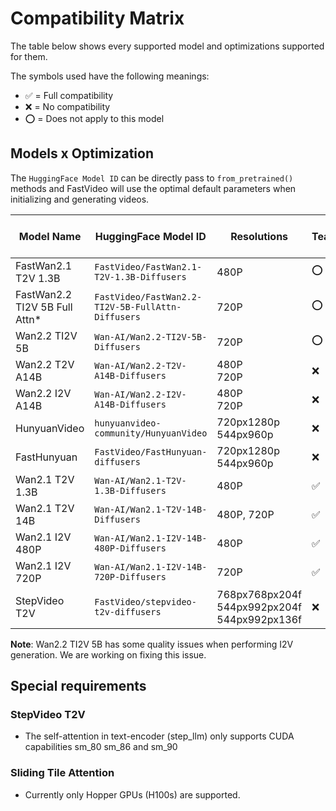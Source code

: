 # Compatibility Matrix

The table below shows every supported model and optimizations supported for them.

The symbols used have the following meanings:

- ✅ = Full compatibility
- ❌ = No compatibility
- ⭕ = Does not apply to this model

## Models x Optimization

The `HuggingFace Model ID` can be directly pass to `from_pretrained()` methods and FastVideo will use the optimal default parameters when initializing and generating videos.

<style>
  /* Target tables in this section */
  #models-x-optimization + p + table {
    display: block;
    overflow-x: auto;
    width: 100%;
    font-size: 0.85rem;
  }
  
  #models-x-optimization + p + table td,
  #models-x-optimization + p + table th {
    text-align: center;
    white-space: nowrap;
    padding: 0.5em;
  }
  
  /* First two columns can wrap */
  #models-x-optimization + p + table td:nth-child(1),
  #models-x-optimization + p + table td:nth-child(2) {
    white-space: normal;
    min-width: 120px;
  }
  
  #models-x-optimization + p + table td:nth-child(2) code {
    font-size: 0.75rem;
  }
</style>

| Model Name | HuggingFace Model ID | Resolutions | TeaCache | Sliding Tile Attn | Sage Attn | VSA |
|------------|---------------------|-------------|----------|-------------------|-----------|-----|
| FastWan2.1 T2V 1.3B | `FastVideo/FastWan2.1-T2V-1.3B-Diffusers` | 480P | ⭕ | ⭕ | ⭕ | ✅ |
| FastWan2.2 TI2V 5B Full Attn* | `FastVideo/FastWan2.2-TI2V-5B-FullAttn-Diffusers` | 720P | ⭕ | ⭕ | ⭕ | ✅ |
| Wan2.2 TI2V 5B | `Wan-AI/Wan2.2-TI2V-5B-Diffusers` | 720P | ⭕ | ⭕ | ✅ | ⭕ |
| Wan2.2 T2V A14B | `Wan-AI/Wan2.2-T2V-A14B-Diffusers` | 480P<br>720P | ❌ | ❌ | ✅ | ⭕ |
| Wan2.2 I2V A14B | `Wan-AI/Wan2.2-I2V-A14B-Diffusers` | 480P<br>720P | ❌ | ❌ | ✅ | ⭕ |
| HunyuanVideo | `hunyuanvideo-community/HunyuanVideo` | 720px1280p<br>544px960p | ❌ | ✅ | ✅ | ⭕ |
| FastHunyuan | `FastVideo/FastHunyuan-diffusers` | 720px1280p<br>544px960p | ❌ | ✅ | ✅ | ⭕ |
| Wan2.1 T2V 1.3B | `Wan-AI/Wan2.1-T2V-1.3B-Diffusers` | 480P | ✅ | ✅* | ✅ | ⭕ |
| Wan2.1 T2V 14B | `Wan-AI/Wan2.1-T2V-14B-Diffusers` | 480P, 720P | ✅ | ✅* | ✅ | ⭕ |
| Wan2.1 I2V 480P | `Wan-AI/Wan2.1-I2V-14B-480P-Diffusers` | 480P | ✅ | ✅* | ✅ | ⭕ |
| Wan2.1 I2V 720P | `Wan-AI/Wan2.1-I2V-14B-720P-Diffusers` | 720P | ✅ | ✅ | ✅ | ⭕ |
| StepVideo T2V | `FastVideo/stepvideo-t2v-diffusers` | 768px768px204f<br>544px992px204f<br>544px992px136f | ❌ | ❌ | ✅ | ⭕ |

**Note**: Wan2.2 TI2V 5B has some quality issues when performing I2V generation. We are working on fixing this issue.

## Special requirements

### StepVideo T2V
- The self-attention in text-encoder (step_llm) only supports CUDA capabilities sm_80 sm_86 and sm_90

### Sliding Tile Attention
- Currently only Hopper GPUs (H100s) are supported.